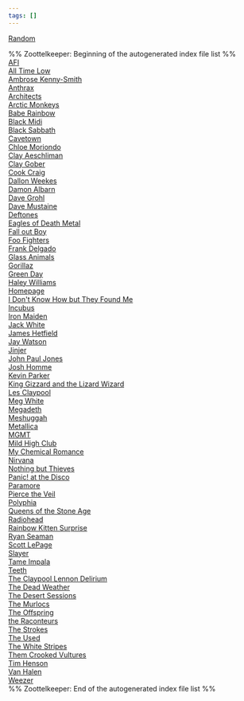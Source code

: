 ```yaml
---
tags: []
---
```

   
<head>   
<script>   
    var sites = [   
        '[http://www.google.com',](http://www.google.com',)   
        '[http://www.stackoverflow.com',](http://www.stackoverflow.com',)   
        '[http://www.example.com',](http://www.example.com',)   
        '[http://www.youtube.com'](http://www.youtube.com')   
    ];   
   
    function randomSite() {   
        var i = parseInt(Math.random() * sites.length);   
        location.href = sites[i];   
    }   
</script>   
</head>   
<a href="#" onclick="randomSite();">Random</a>   
   
%% Zoottelkeeper: Beginning of the autogenerated index file list  %%   
 [AFI](./AFI.md)   
 [All Time Low](./All%20Time%20Low.md)   
 [Ambrose Kenny-Smith](./Ambrose%20Kenny-Smith.md)   
 [Anthrax](./Anthrax.md)   
 [Architects](./Architects.md)   
 [Arctic Monkeys](./Arctic%20Monkeys.md)   
 [Babe Rainbow](./Babe%20Rainbow.md)   
 [Black Midi](./Black%20Midi.md)   
 [Black Sabbath](./Black%20Sabbath.md)   
 [Cavetown](./Cavetown.md)   
 [Chloe Moriondo](./Chloe%20Moriondo.md)   
 [Clay Aeschliman](./Clay%20Aeschliman.md)   
 [Clay Gober](./Clay%20Gober.md)   
 [Cook Craig](./Cook%20Craig.md)   
 [Dallon Weekes](./Dallon%20Weekes.md)   
 [Damon Albarn](./Damon%20Albarn.md)   
 [Dave Grohl](./Dave%20Grohl.md)   
 [Dave Mustaine](./Dave%20Mustaine.md)   
 [Deftones](./Deftones.md)   
 [Eagles of Death Metal](./Eagles%20of%20Death%20Metal.md)   
 [Fall out Boy](./Fall%20out%20Boy.md)   
 [Foo Fighters](./Foo%20Fighters.md)   
 [Frank Delgado](./Frank%20Delgado.md)   
 [Glass Animals](./Glass%20Animals.md)   
 [Gorillaz](./Gorillaz.md)   
 [Green Day](./Green%20Day.md)   
 [Haley Williams](./Haley%20Williams.md)   
 [Homepage](./Homepage.md)   
 [I Don't Know How but They Found Me](./I%20Don%27t%20Know%20How%20but%20They%20Found%20Me.md)   
 [Incubus](./Incubus.md)   
 [Iron Maiden](./Iron%20Maiden.md)   
 [Jack White](./Jack%20White.md)   
 [James Hetfield](./James%20Hetfield.md)   
 [Jay Watson](./Jay%20Watson.md)   
 [Jinjer](./Jinjer.md)   
 [John Paul Jones](./John%20Paul%20Jones.md)   
 [Josh Homme](./Josh%20Homme.md)   
 [Kevin Parker](./Kevin%20Parker.md)   
 [King Gizzard and the Lizard Wizard](./King%20Gizzard%20and%20the%20Lizard%20Wizard.md)   
 [Les Claypool](./Les%20Claypool.md)   
 [Meg White](./Meg%20White.md)   
 [Megadeth](./Megadeth.md)   
 [Meshuggah](./Meshuggah.md)   
 [Metallica](./Metallica.md)   
 [MGMT](./MGMT.md)   
 [Mild High Club](./Mild%20High%20Club.md)   
 [My Chemical Romance](./My%20Chemical%20Romance.md)   
 [Nirvana](./Nirvana.md)   
 [Nothing but Thieves](./Nothing%20but%20Thieves.md)   
 [Panic! at the Disco](./Panic%21%20at%20the%20Disco.md)   
 [Paramore](./Paramore.md)   
 [Pierce the Veil](./Pierce%20the%20Veil.md)   
 [Polyphia](./Polyphia.md)   
 [Queens of the Stone Age](./Queens%20of%20the%20Stone%20Age.md)   
 [Radiohead](./Radiohead.md)   
 [Rainbow Kitten Surprise](./Rainbow%20Kitten%20Surprise.md)   
 [Ryan Seaman](./Ryan%20Seaman.md)   
 [Scott LePage](./Scott%20LePage.md)   
 [Slayer](./Slayer.md)   
 [Tame Impala](./Tame%20Impala.md)   
 [Teeth](./Teeth.md)   
 [The Claypool Lennon Delirium](./The%20Claypool%20Lennon%20Delirium.md)   
 [The Dead Weather](./The%20Dead%20Weather.md)   
 [The Desert Sessions](./The%20Desert%20Sessions.md)   
 [The Murlocs](./The%20Murlocs.md)   
 [The Offspring](./The%20Offspring.md)   
 [the Raconteurs](./the%20Raconteurs.md)   
 [The Strokes](./The%20Strokes.md)   
 [The Used](./The%20Used.md)   
 [The White Stripes](./The%20White%20Stripes.md)   
 [Them Crooked Vultures](./Them%20Crooked%20Vultures.md)   
 [Tim Henson](./Tim%20Henson.md)   
 [Van Halen](./Van%20Halen.md)   
 [Weezer](./Weezer.md)   
%% Zoottelkeeper: End of the autogenerated index file list  %%